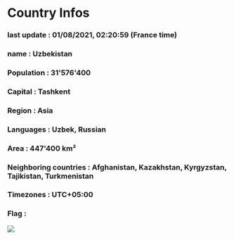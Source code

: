 # Country  Infos
### last update : 01/08/2021, 02:20:59 (France time)

### name : Uzbekistan
### Population : 31'576'400
### Capital : Tashkent
### Region : Asia
### Languages : Uzbek, Russian
### Area : 447'400 km²
### Neighboring countries : Afghanistan, Kazakhstan, Kyrgyzstan, Tajikistan, Turkmenistan
### Timezones : UTC+05:00

### Flag :
![](https://restcountries.eu/data/uzb.svg)